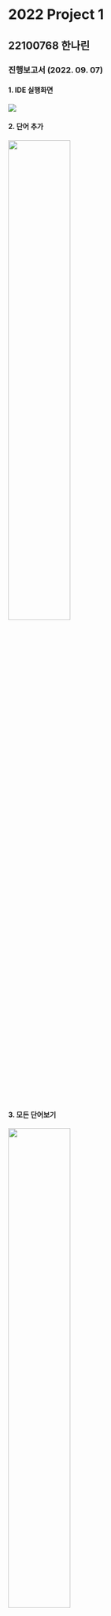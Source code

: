 # 2022 Project 1
## 22100768 한나린

### 진행보고서 (2022. 09. 07)

#### 1. IDE 실행화면
<img src="https://github.com/NarinHan/2022Project1/blob/main/Screenshots/01_Screenshot.png?raw=true">

#### 2. 단어 추가
<img src="https://github.com/NarinHan/2022Project1/blob/main/Screenshots/02_Create.png?raw=true" width="50%">

#### 3. 모든 단어보기
<img src="https://github.com/NarinHan/2022Project1/blob/main/Screenshots/03_Read.png?raw=true" width="50%">

#### 4. 나가기
<img src="https://github.com/NarinHan/2022Project1/blob/main/Screenshots/04_Exit.png?raw=true" width="50%">

* * *

### 최종보고서 (2022. 09. 17)

#### 1. 수준별 단어 보기
<img src="https://github.com/NarinHan/2022Project1/blob/main/Screenshots/05_SearchLevel.png?raw=true" width="50%">

#### 2. 단어 검색
<img src="https://raw.githubusercontent.com/NarinHan/2022Project1/838ea87082e1eb30d7e61ddc1b5d58016baad6ef/Screenshots/06_SearchWord.png" width="50%">

#### 3. 단어 수정
<img src="https://raw.githubusercontent.com/NarinHan/2022Project1/838ea87082e1eb30d7e61ddc1b5d58016baad6ef/Screenshots/07_Update.png" width="50%">

#### 4. 단어 삭제
<img src="https://raw.githubusercontent.com/NarinHan/2022Project1/5de39d225f9193f04dd48545f873551db505e26a/Screenshots/08_Delete.png" width="50%">

#### 5. 파일 저장
<img src="https://raw.githubusercontent.com/NarinHan/2022Project1/5de39d225f9193f04dd48545f873551db505e26a/Screenshots/09_1_Save.png" width="50%">
<img src="https://raw.githubusercontent.com/NarinHan/2022Project1/5de39d225f9193f04dd48545f873551db505e26a/Screenshots/09_2_SavedFile.png" width="50%">

#### 6. 모든 단어 보기
<img src="https://raw.githubusercontent.com/NarinHan/2022Project1/5de39d225f9193f04dd48545f873551db505e26a/Screenshots/10_ReadAll.png" width="50%">
